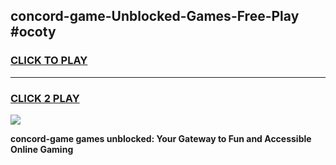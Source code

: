 
## concord-game-Unblocked-Games-Free-Play #ocoty
<h3>
<a href="https://us.freeplayer.one?title=concord-game&ref=9M">CLICK TO PLAY</a></h3>
<hr>

<h3>
<a href="https://us.freeplayer.one?title=concord-game&ref=9M">CLICK 2 PLAY</a>
  
</h3>

<a href="https://us.freeplayer.one?title=concord-game&ref=9M"><img src="https://clearcache.store/games.png"></a>


**concord-game games unblocked: Your Gateway to Fun and Accessible Online Gaming**
